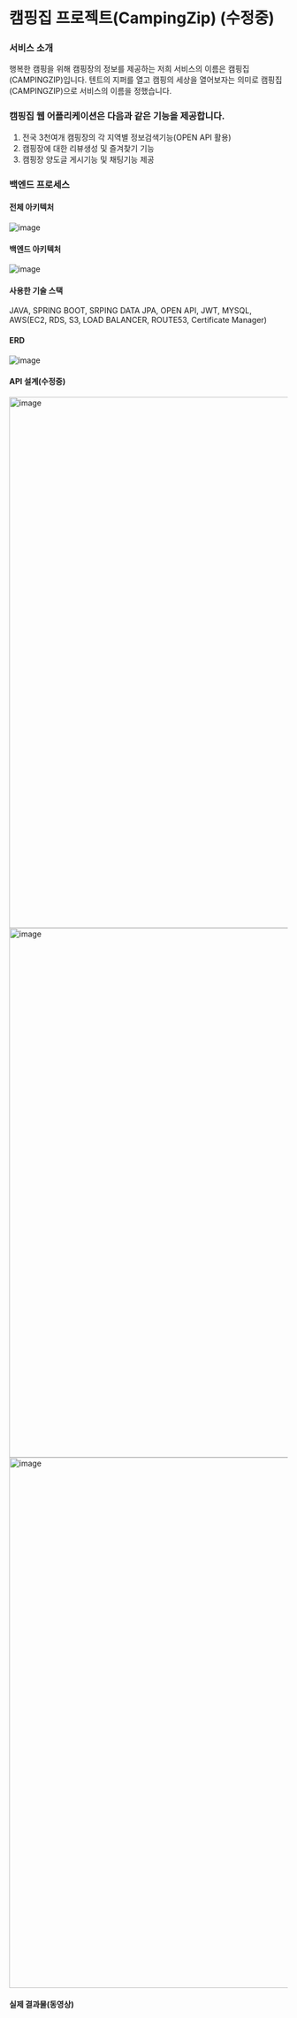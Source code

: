 # 캠핑집 프로젝트(CampingZip) (수정중)

### 서비스 소개
 행복한 캠핑을 위해 캠핑장의 정보를 제공하는 저희 서비스의 이름은 캠핑집(CAMPINGZIP)입니다. 
텐트의 지퍼를 열고 캠핑의 세상을 열어보자는 의미로 캠핑집(CAMPINGZIP)으로 서비스의 이름을 정했습니다.

### 캠핑집 웹 어플리케이션은 다음과 같은 기능을 제공합니다.
1. 전국 3천여개 캠핑장의 각 지역별 정보검색기능(OPEN API 활용)
2. 캠핑장에 대한 리뷰생성 및 즐겨찾기 기능
3. 캠핑장 양도글 게시기능 및 채팅기능 제공

### 백엔드 프로세스

#### 전체 아키텍처
![image](https://user-images.githubusercontent.com/114709427/215400898-8d7a01ce-574c-4bad-aadd-b3e2fd57ddc7.png)

#### 백엔드 아키텍처
![image](https://user-images.githubusercontent.com/114709427/215401995-7ed2bc9a-6b40-450d-af11-19442a4c846f.png)

#### 사용한 기술 스택
JAVA, SPRING BOOT, SRPING DATA JPA, OPEN API, JWT, MYSQL, 
AWS(EC2, RDS, S3, LOAD BALANCER, ROUTE53, Certificate Manager)

#### ERD
![image](https://user-images.githubusercontent.com/114709427/215403313-d35bb7be-7d59-4fbb-88fb-9e8d1b8cec6a.png)

#### API 설계(수정중)
<img width="960" alt="image" src="https://user-images.githubusercontent.com/114709427/215403634-1a4d14f7-5f14-4a9b-81e1-c858cf8df576.png">
<img width="957" alt="image" src="https://user-images.githubusercontent.com/114709427/215403692-29afe772-7613-48ad-bd79-4f2b240647f1.png">
<img width="959" alt="image" src="https://user-images.githubusercontent.com/114709427/215403771-f51a8631-c6d9-411d-84b1-67e85488ad39.png">

#### 실제 결과물(동영상)
